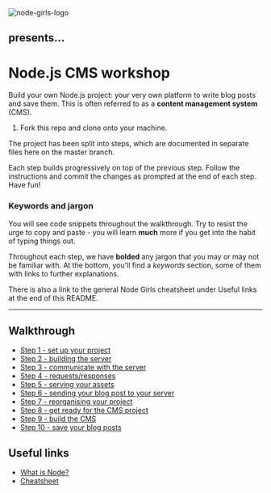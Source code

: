<img src="readme-images/logo.png" alt="node-girls-logo" styles="text-align:center;" />

<h2 styles="text-align:center;">presents...</h2>

# Node.js CMS workshop

Build your own Node.js project: your very own platform to write blog posts and save them. This is often referred to as a **content management system** (CMS).

1. Fork this repo and clone onto your machine.

The project has been split into steps, which are documented in separate files here on the master branch.  

Each step builds progressively on top of the previous step. Follow the instructions and commit the changes as prompted at the end of each step. Have fun!

### Keywords and jargon

You will see code snippets throughout the walkthrough. Try to resist the urge to copy and paste - you will learn **much** more if you get into the habit of typing things out.

Throughout each step, we have **bolded** any jargon that you may or may not be familiar with.  At the bottom, you'll find a *keywords* section, some of them with links to further explanations.  

There is also a link to the general Node Girls cheatsheet under Useful links at the end of this README.

---
## Walkthrough
* [Step 1 - set up your project](step01.md)
* [Step 2 - building the server](step02.md)
* [Step 3 - communicate with the server](step03.md)
* [Step 4 - requests/responses](step04.md)
* [Step 5 - serving your assets](step05.md)
* [Step 6 - sending your blog post to your server](step06.md)
* [Step 7 - reorganising your project](step07.md)
* [Step 8 - get ready for the CMS project](step08.md)
* [Step 9 - build the CMS](step09.md)
* [Step 10 - save your blog posts](step10.md)

## Useful links
* [What is Node?](https://github.com/node-girls/what-is-node)
* [Cheatsheet](https://github.com/node-girls/cheatsheets)
